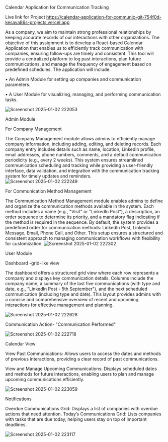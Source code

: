 

Calendar Application for Communication Tracking

Live link for Project 
https://calendar-application-for-communic-git-754f0d-kesava86s-projects.vercel.app

As a company, we aim to maintain strong professional relationships by keeping accurate records of our interactions with other organizations. The objective of this assignment is to develop a React-based Calendar Application that enables us to efficiently track communication with companies, ensuring follow-ups are timely and consistent. This tool will provide a centralized platform to log past interactions, plan future communications, and manage the frequency of engagement based on predefined schedules.
The application will include:

•	An Admin Module for setting up companies and communication parameters.

•	A User Module for visualizing, managing, and performing communication tasks.



![Screenshot 2025-01-02 222053](https://github.com/user-attachments/assets/a450e92c-bc72-4658-b43d-e1a7db814c26)

Admin Module

For Company Management

The Company Management module allows admins to efficiently manage company information, including adding, editing, and deleting records. Each company entry includes details such as name, location, LinkedIn profile, email addresses, phone numbers, comments, and a default communication periodicity (e.g., every 2 weeks). This system ensures streamlined communication scheduling and tracking while providing a user-friendly interface, data validation, and integration with the communication tracking system for timely updates and reminders.
![Screenshot 2025-01-02 222249](https://github.com/user-attachments/assets/aef21c77-da62-471f-b24b-d0c8007d0955)

For Communication Method Management

The Communication Method Management module enables admins to define and organize the communication methods available in the system. Each method includes a name (e.g., "Visit" or "LinkedIn Post"), a description, an order sequence to determine its priority, and a mandatory flag indicating if the method is required in the sequence. By default, the system provides a predefined order for communication methods: LinkedIn Post, LinkedIn Message, Email, Phone Call, and Other. This setup ensures a structured and consistent approach to managing communication workflows with flexibility for customization.
![Screenshot 2025-01-02 222302](https://github.com/user-attachments/assets/2f9f655a-cb6e-43ca-92c7-5968c04a0ae6)

User Module

  Dashboard -grid-like view 

  The dashboard offers a structured grid view where each row represents a company and displays key communication details. Columns include the company name, a summary of the last five communications (with type and date, e.g., "LinkedIn Post - 5th September"), and the next scheduled communication (including type and date). This layout provides admins with a concise and comprehensive overview of recent and upcoming interactions for effective management and planning.

![Screenshot 2025-01-02 222628](https://github.com/user-attachments/assets/b7b6e8c2-9217-40f2-b492-45f1f537cb7b)

Communication Action- "Communication Performed"

![Screenshot 2025-01-02 222718](https://github.com/user-attachments/assets/563d3c48-ea67-464c-aca9-e945e8016c35)

Calendar View

View Past Communications: Allows users to access the dates and methods of previous interactions, providing a clear record of past communications.

View and Manage Upcoming Communications: Displays scheduled dates and methods for future interactions, enabling users to plan and manage upcoming communications efficiently.



![Screenshot 2025-01-02 223059](https://github.com/user-attachments/assets/c3a37dfe-f229-4be9-bc12-59521289d62f)

Notifications

Overdue Communications Grid: Displays a list of companies with overdue actions that need attention.
Today’s Communications Grid: Lists companies with tasks that are due today, helping users stay on top of important deadlines.

![Screenshot 2025-01-02 223117](https://github.com/user-attachments/assets/08b7e488-b42e-448a-987a-9da01077adee)
